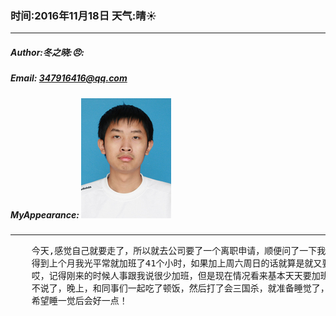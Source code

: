 ### 时间:2016年11月18日 天气:晴:sunny:
-----
#####   Author:冬之晓::angry::
#####   Email: 347916416@qq.com
#####   MyAppearance: ![MyAppearance](../MyPicture.JPG "我的头像")
----------

<pre>
    今天,感觉自己就要走了，所以就去公司要了一个离职申请，顺便问了一下我上个月的加班情况，
    得到上个月我光平常就加班了41个小时，如果加上周六周日的话就算是就又要加上20个小时了！
    哎，记得刚来的时候人事跟我说很少加班，但是现在情况看来基本天天要加班，而且做得工作比较杂乱……算了，
    不说了，晚上，和同事们一起吃了顿饭，然后打了会三国杀，就准备睡觉了，不知道为什么，今天一早头疼，
    希望睡一觉后会好一点！
</pre>

